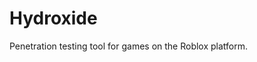 <p align="center">
  <a href="https://i.vgy.me/4W76vz.png"></a>
</p>

# Hydroxide
Penetration testing tool for games on the Roblox platform.
